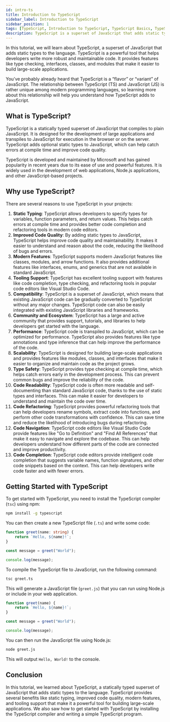 ```yaml
---
id: intro-ts
title: Introduction to TypeScript
sidebar_label: Introduction to TypeScript
sidebar_position: 1
tags: [TypeScript, Introduction to TypeScript, TypeScript Basics, TypeScript Introduction, TypeScript Overview, TypeScript Tutorial, TypeScript Guide, TypeScript Getting Started, TypeScript Introduction Tutorial, TypeScript Introduction Guide, TypeScript Introduction Getting Started, TypeScript Introduction Overview, TypeScript Introduction Basics, TypeScript Introduction Basics Tutorial, TypeScript Introduction Basics Guide, TypeScript Introduction Basics Overview, TypeScript Introduction Basics Getting Started, TypeScript Introduction Basics Getting Started Tutorial, TypeScript Introduction Basics Getting Started Guide]
description: TypeScript is a superset of JavaScript that adds static types to the language. This guide provides an introduction to TypeScript.
---
```


In this tutorial, we will learn about TypeScript, a superset of JavaScript that adds static types to the language. TypeScript is a powerful tool that helps developers write more robust and maintainable code. It provides features like type checking, interfaces, classes, and modules that make it easier to build large-scale applications.

You’ve probably already heard that TypeScript is a “flavor” or “variant” of JavaScript. The relationship between TypeScript (TS) and JavaScript (JS) is rather unique among modern programming languages, so learning more about this relationship will help you understand how TypeScript adds to JavaScript.

## What is TypeScript?

TypeScript is a statically typed superset of JavaScript that compiles to plain JavaScript. It is designed for the development of large applications and transpiles to JavaScript for execution in the browser or on the server. TypeScript adds optional static types to JavaScript, which can help catch errors at compile time and improve code quality.

TypeScript is developed and maintained by Microsoft and has gained popularity in recent years due to its ease of use and powerful features. It is widely used in the development of web applications, Node.js applications, and other JavaScript-based projects.

## Why use TypeScript?

There are several reasons to use TypeScript in your projects:

1. **Static Typing**: TypeScript allows developers to specify types for variables, function parameters, and return values. This helps catch errors at compile time and provides better code completion and refactoring tools in modern code editors.
2. **Improved Code Quality**: By adding static types to JavaScript, TypeScript helps improve code quality and maintainability. It makes it easier to understand and reason about the code, reducing the likelihood of bugs and errors.
3. **Modern Features**: TypeScript supports modern JavaScript features like classes, modules, and arrow functions. It also provides additional features like interfaces, enums, and generics that are not available in standard JavaScript.
4. **Tooling Support**: TypeScript has excellent tooling support with features like code completion, type checking, and refactoring tools in popular code editors like Visual Studio Code.
5. **Compatibility**: TypeScript is a superset of JavaScript, which means that existing JavaScript code can be gradually converted to TypeScript without any major changes. TypeScript code can also be easily integrated with existing JavaScript libraries and frameworks.
6. **Community and Ecosystem**: TypeScript has a large and active community that provides support, tutorials, and libraries to help developers get started with the language.
7. **Performance**: TypeScript code is transpiled to JavaScript, which can be optimized for performance. TypeScript also provides features like type annotations and type inference that can help improve the performance of the code.
8. **Scalability**: TypeScript is designed for building large-scale applications and provides features like modules, classes, and interfaces that make it easier to organize and maintain code as the project grows.
9. **Type Safety**: TypeScript provides type checking at compile time, which helps catch errors early in the development process. This can prevent common bugs and improve the reliability of the code.
10. **Code Readability**: TypeScript code is often more readable and self-documenting than standard JavaScript code, thanks to the use of static types and interfaces. This can make it easier for developers to understand and maintain the code over time.
11. **Code Refactoring**: TypeScript provides powerful refactoring tools that can help developers rename symbols, extract code into functions, and perform other code transformations with confidence. This can save time and reduce the likelihood of introducing bugs during refactoring.
12. **Code Navigation**: TypeScript code editors like Visual Studio Code provide features like "Go to Definition" and "Find All References" that make it easy to navigate and explore the codebase. This can help developers understand how different parts of the code are connected and improve productivity.
13. **Code Completion**: TypeScript code editors provide intelligent code completion that suggests variable names, function signatures, and other code snippets based on the context. This can help developers write code faster and with fewer errors.

## Getting Started with TypeScript

To get started with TypeScript, you need to install the TypeScript compiler (`tsc`) using npm:

```bash title="terminal"
npm install -g typescript
```

You can then create a new TypeScript file (`.ts`) and write some code:

```typescript title="greet.ts"
function greet(name: string) {
    return `Hello, ${name}!`;
}

const message = greet("World");

console.log(message);
```

To compile the TypeScript file to JavaScript, run the following command:

```bash title="terminal"
tsc greet.ts
```

This will generate a JavaScript file (`greet.js`) that you can run using Node.js or include in your web application.

```javascript title="greet.js"
function greet(name) {
    return `Hello, ${name}!`;
}

const message = greet("World");

console.log(message);
```

You can then run the JavaScript file using Node.js:

```bash title="terminal"
node greet.js
```

This will output `Hello, World!` to the console.

## Conclusion

In this tutorial, we learned about TypeScript, a statically typed superset of JavaScript that adds static types to the language. TypeScript provides several benefits like static typing, improved code quality, modern features, and tooling support that make it a powerful tool for building large-scale applications. We also saw how to get started with TypeScript by installing the TypeScript compiler and writing a simple TypeScript program.
